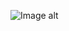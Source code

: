 ![Image alt](https://github.com/AndrewGumenchuk/nodejs-homework/edit/01-node-basics/screenshots/1.jpg)
